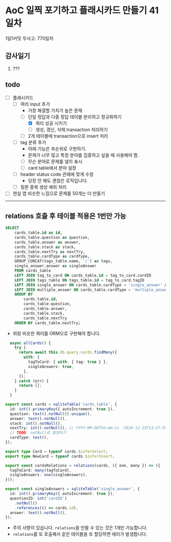# AoC 일찍 포기하고 플래시카드 만들기 41일차

1일1커밋 무사고: 770일차

## 감사일기

1. ???

## todo

- [ ] 플래시카드
  - [ ] 여러 input 추가 
    - 가장 해결할 가치가 높은 문제
    - [ ] 단일 정답과 다중 정답 테이블 분리하고 정규화하기
      - [x] 쿼리 성공 시키기
      - [ ] 생성, 갱신, 삭제 transaction 처리하기
    - [ ] 2개 테이블에 transaction으로 insert 처리
  - [ ] tag 분류 추가
    - 아래 기능은 후순위로 구현하기.
    - 문제가 너무 많고 특정 분야를 집중하고 싶을 때 사용해야 함.
    - [ ] 무슨 분야로 문제를 낼지 표시
    - [ ] card table에서 분야 설정
  - [ ] header status code 관례에 맞게 수정
    - 당장 안 해도 괜찮은 로직입니다.
  - [ ] 질문 중복 생성 예외 처리
- [ ] 현실 앱 비슷한 느낌으로 문제를 50개는 더 만들기

---

## relations 호출 후 테이블 적용은 1번만 가능

```sql
SELECT
    cards_table.id as id,
    cards_table.question as question,
    cards_table.answer as answer,
    cards_table.stack as stack,
    cards_table.nextTry as nextTry,
    cards_table.cardType as cardType,
    GROUP_CONCAT(tags_table.name, '|') as tags,
    single_answer.answer as singleAnswer
    FROM cards_table
    LEFT JOIN tag_to_card ON cards_table.id = tag_to_card.cardID
    LEFT JOIN tags_table ON tags_table.id = tag_to_card.tagID
    LEFT JOIN single_answer ON cards_table.cardType = 'single_answer' AND cards_table.id = single_answer.cardID
    LEFT JOIN multiple_answer ON cards_table.cardType = 'multiple_answer' AND cards_table.id = multiple_answer.cardID
    GROUP BY
        cards_table.id,
        cards_table.question,
        cards_table.answer,
        cards_table.stack,
        cards_table.nextTry
    ORDER BY cards_table.nextTry;
```

- 위랑 비슷한 쿼리를 ORM으로 구현해야 합니다.

```ts
  async allCards() {
    try {
      return await this.db.query.cards.findMany({
        with: {
          tagToCard: { with: { tag: true } },
          singleAnswers: true,
        },
      });
    } catch (err) {
      return [];
    }
  }
```

```ts 
export const cards = sqliteTable('cards_table', {
  id: int().primaryKey({ autoIncrement: true }),
  question: text().notNull().unique(),
  answer: text().notNull(),
  stack: int().notNull(),
  nextTry: int().notNull(), // YYYY-MM-DDThh:mm:ss '2024-12-23T13:57:59.775Z'
  // TODO: notNull로 설정하기
  cardType: text(),
});

export type Card = typeof cards.$inferSelect;
export type NewCard = typeof cards.$inferInsert;

export const cardsRelations = relations(cards, ({ one, many }) => ({
  tagToCard: many(tagToCard),
  singleAnswers: one(singleAnswers),
}));

export const singleAnswers = sqliteTable('single_answer', {
  id: int().primaryKey({ autoIncrement: true }),
  questionID: int('cardID')
    .notNull()
    .references(() => cards.id),
  answer: text().notNull(),
});
```

- 주의 사항이 있습니다. `relations`을 만들 수 있는 것은 1개만 가능합니다.
- `relations`를 또 호출해서 같은 테이블을 또 할당하면 에러가 발생합니다.

